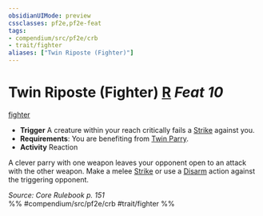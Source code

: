 ```yaml
---
obsidianUIMode: preview
cssclasses: pf2e,pf2e-feat
tags:
- compendium/src/pf2e/crb
- trait/fighter
aliases: ["Twin Riposte (Fighter)"]
---
```

# Twin Riposte (Fighter)  [R](rules/core-rulebook/chapter-9-playing-the-game.md#Actions "Reaction") *Feat 10*  
[fighter](rules/traits/fighter.md "Fighter Class Trait")  

- **Trigger** A creature within your reach critically fails a [Strike](rules/actions/strike.md) against you.
- **Requirements**: You are benefiting from [Twin Parry](compendium/feats/twin-parry-fighter.md).
- **Activity** Reaction

A clever parry with one weapon leaves your opponent open to an attack with the other weapon. Make a melee [Strike](rules/actions/strike.md) or use a [Disarm](rules/actions/disarm.md) action against the triggering opponent.

*Source: Core Rulebook p. 151*  
%% #compendium/src/pf2e/crb #trait/fighter %%